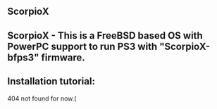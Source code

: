 ## ScorpioX ##
ScorpioX - This is a FreeBSD based OS with PowerPC support to run PS3 with "ScorpioX-bfps3" firmware.
---------------------------------------------
Installation tutorial:
---------------------------------------------
  404 not found for now.(
